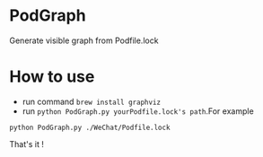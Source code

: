 # PodGraph
Generate visible graph from Podfile.lock

# How to use

- run command `brew install graphviz`
- run `python PodGraph.py yourPodfile.lock's path`.For example

```
python PodGraph.py ./WeChat/Podfile.lock
```

That's it !